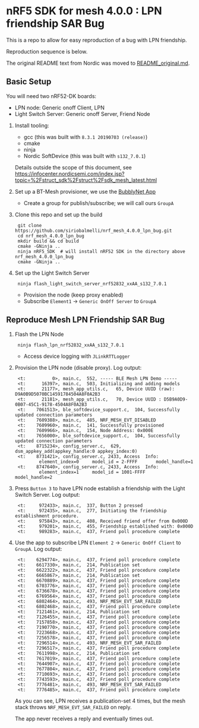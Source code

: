# nRF5 SDK for mesh 4.0.0 : LPN friendship SAR Bug

This is a repo to allow for easy reproduction of a bug with LPN friendship.

Reproduction sequence is below.

The original README text from Nordic was moved to [README_original.md](./README_original.md).

## Basic Setup

You will need two nRF52-DK boards:

- LPN node: Generic onoff Client, LPN
- Light Switch Server: Generic onoff Server, Friend Node

1. Install tooling:

    - gcc (this was built with `8.3.1 20190703 (release)`)
    - cmake
    - ninja
    - Nordic SoftDevice (this was built with `s132_7.0.1`)

    Details outside the scope of this document, see
    https://infocenter.nordicsemi.com/index.jsp?topic=%2Fstruct_sdk%2Fstruct%2Fsdk_mesh_latest.html

1. Set up a BT-Mesh provisioner, we use the [BubblyNet App](https://bubblynet.com/app.html)

    - Create a group for publish/subscribe; we will call ours `GroupA`

1. Clone this repo and set up the build

        git clone https://github.com/siriobalmelli/nrf_mesh_4.0.0_lpn_bug.git
        cd nrf_mesh_4.0.0_lpn_bug
        mkdir build && cd build
        cmake -GNinja ..
        ninja nRF5_SDK  # will install nRF52 SDK in the directory above nrf_mesh_4.0.0_lpn_bug
        cmake -GNinja ..

1. Set up the Light Switch Server

        ninja flash_light_switch_server_nrf52832_xxAA_s132_7.0.1

    - Provision the node (keep proxy enabled)
    - Subscribe `Element1` -> `Generic OnOff Server` to `GroupA`

## Reproduce Mesh LPN Friendship SAR Bug

1. Flash the LPN Node

        ninja flash_lpn_nrf52832_xxAA_s132_7.0.1

    - Access device logging with `JLinkRTTLogger`

1. Provision the LPN node (disable proxy).
Log output:

        <t:          0>, main.c,  552, ----- BLE Mesh LPN Demo -----
        <t:      16397>, main.c,  503, Initializing and adding models
        <t:      21177>, mesh_app_utils.c,   65, Device UUID (raw): D9A0B9D5070BC14591784504A8F0A2B3
        <t:      21181>, mesh_app_utils.c,   70, Device UUID : D5B9A0D9-0B07-45C1-9178-4504A8F0A2B3
        <t:    7061513>, ble_softdevice_support.c,  104, Successfully updated connection parameters
        <t:    7609388>, main.c,  485, NRF_MESH_EVT_DISABLED
        <t:    7609960>, main.c,  141, Successfully provisioned
        <t:    7609966>, main.c,  154, Node Address: 0x000E 
        <t:    7656000>, ble_softdevice_support.c,  104, Successfully updated connection parameters
        <t:    8715234>, config_server.c,  629, dsm_appkey_add(appkey_handle:0 appkey_index:0)
        <t:    8731421>, config_server.c, 2433, Access  Info:
                element_index=0     model_id = 2-FFFF       model_handle=1
        <t:    8747640>, config_server.c, 2433, Access  Info:
                element_index=1     model_id = 1001-FFFF        model_handle=2

1. Press `Button 3` to have LPN node establish a friendship with the Light Switch Server.
Log output:

        <t:     972433>, main.c,  337, Button 2 pressed
        <t:     972435>, main.c,  277, Initiating the friendship establishment procedure.
        <t:     975843>, main.c,  408, Received friend offer from 0x000D
        <t:     979201>, main.c,  455, Friendship established with: 0x000D
        <t:     989283>, main.c,  437, Friend poll procedure complete

1. Use the app to subscribe LPN `Element 2` -> `Generic OnOff Client` to `GroupA`.
Log output:

        <t:    6294774>, main.c,  437, Friend poll procedure complete
        <t:    6617330>, main.c,  214, Publication set
        <t:    6622322>, main.c,  437, Friend poll procedure complete
        <t:    6665867>, main.c,  214, Publication set
        <t:    6670889>, main.c,  437, Friend poll procedure complete
        <t:    6703776>, main.c,  437, Friend poll procedure complete
        <t:    6736678>, main.c,  437, Friend poll procedure complete
        <t:    6769564>, main.c,  437, Friend poll procedure complete
        <t:    6802464>, main.c,  493, NRF_MESH_EVT_SAR_FAILED
        <t:    6802468>, main.c,  437, Friend poll procedure complete
        <t:    7121461>, main.c,  214, Publication set
        <t:    7126455>, main.c,  437, Friend poll procedure complete
        <t:    7157858>, main.c,  437, Friend poll procedure complete
        <t:    7190770>, main.c,  437, Friend poll procedure complete
        <t:    7223668>, main.c,  437, Friend poll procedure complete
        <t:    7256578>, main.c,  437, Friend poll procedure complete
        <t:    7296514>, main.c,  493, NRF_MESH_EVT_SAR_FAILED
        <t:    7296517>, main.c,  437, Friend poll procedure complete
        <t:    7611998>, main.c,  214, Publication set
        <t:    7617019>, main.c,  437, Friend poll procedure complete
        <t:    7644907>, main.c,  437, Friend poll procedure complete
        <t:    7677804>, main.c,  437, Friend poll procedure complete
        <t:    7710693>, main.c,  437, Friend poll procedure complete
        <t:    7743593>, main.c,  437, Friend poll procedure complete
        <t:    7776481>, main.c,  493, NRF_MESH_EVT_SAR_FAILED
        <t:    7776485>, main.c,  437, Friend poll procedure complete

    As you can see, LPN receives a publication-set 4 times, but the mesh
    stack throws `NRF_MESH_EVT_SAR_FAILED` on reply.

    The app never receives a reply and eventually times out.
